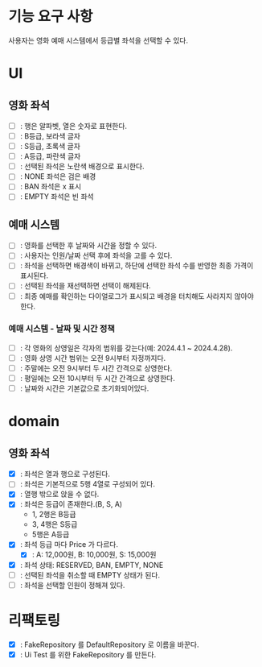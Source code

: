 # 기능 요구 사항
사용자는 영화 예매 시스템에서 등급별 좌석을 선택할 수 있다.

# UI
## 영화 좌석
- [ ] : 행은 알파벳, 열은 숫자로 표현한다.
- [ ] : B등급, 보라색 글자
- [ ] : S등급, 초록색 글자
- [ ] : A등급, 파란색 글자
- [ ] : 선택된 좌석은 노란색 배경으로 표시한다.
- [ ] : NONE 좌석은 검은 배경
- [ ] : BAN 좌석은 x 표시
- [ ] : EMPTY 좌석은 빈 좌석

 ## 예매 시스템 
- [ ] : 영화를 선택한 후 날짜와 시간을 정할 수 있다.
- [ ] : 사용자는 인원/날짜 선택 후에 좌석을 고를 수 있다.
- [ ] : 좌석을 선택하면 배경색이 바뀌고, 하단에 선택한 좌석 수를 반영한 최종 가격이 표시된다.
- [ ] : 선택된 좌석을 재선택하면 선택이 해제된다.
- [ ] : 최종 예매를 확인하는 다이얼로그가 표시되고 배경을 터치해도 사라지지 않아야 한다.

### 예매 시스템 - 날짜 및 시간 정책
- [ ] : 각 영화의 상영일은 각자의 범위를 갖는다(예: 2024.4.1 ~ 2024.4.28).
- [ ] : 영화 상영 시간 범위는 오전 9시부터 자정까지다.
- [ ] : 주말에는 오전 9시부터 두 시간 간격으로 상영한다.
- [ ] : 평일에는 오전 10시부터 두 시간 간격으로 상영한다.
- [ ] : 날짜와 시간은 기본값으로 초기화되어있다.

# domain
## 영화 좌석
- [x] : 좌석은 열과 행으로 구성된다.
- [ ] : 좌석은 기본적으로 5행 4열로 구성되어 있다.
- [x] : 열행 밖으로 앉을 수 없다.
- [x] : 좌석은 등급이 존재한다.(B, S, A)
  - 1, 2행은 B등급
  - 3, 4행은 S등급
  - 5행은 A등급
- [x] : 좌석 등급 마다 Price 가 다르다.
  - [x] : A: 12,000원, B: 10,000원, S: 15,000원
- [x] : 좌석 상태: RESERVED, BAN, EMPTY, NONE
- [ ] : 선택된 좌석을 취소할 때 EMPTY 상태가 된다.
- [ ] : 좌석을 선택할 인원이 정해져 있다.

# 리팩토링
- [x] : FakeRepository 를 DefaultRepository 로 이름을 바꾼다.
- [x] : Ui Test 를 위한 FakeRepository 를 만든다.